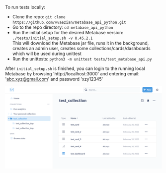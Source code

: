 To run tests locally:
- Clone the repo: `git clone https://github.com/vvaezian/metabase_api_python.git`
- Go to the repo directory: `cd metabase_api_python`
- Run the initial setup for the desired Metabase version: `./tests/initial_setup.sh -v 0.45.2.1`  
This will download the Metabase jar file, runs it in the background, creates an admin user, creates some collections/cards/dashboards which will be used during unittest
- Run the unittests: `python3 -m unittest tests/test_metabase_api.py`


After `initial_setup.sh` is finished, you can login to the running local Metabase by browsing 'http://localhost:3000' and entering email: 'abc.xyz@gmail.com' and password 'xzy12345'

![metabase](data/metabase.png)